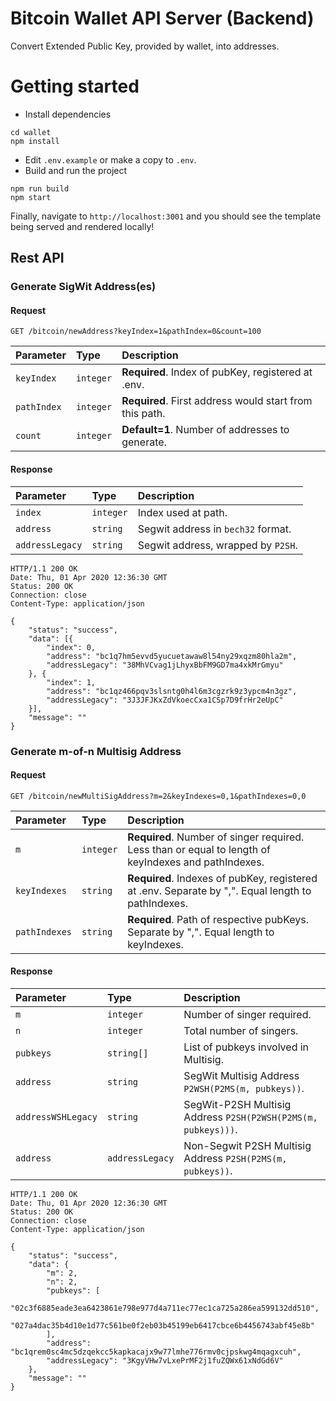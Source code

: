 # Bitcoin Wallet API Server (Backend)

Convert Extended Public Key, provided by wallet, into addresses.

# Getting started
- Install dependencies
```
cd wallet
npm install
```
- Edit ```.env.example``` or make a copy to ```.env```. 
- Build and run the project
```
npm run build
npm start
```
Finally, navigate to `http://localhost:3001` and you should see the template being served and rendered locally!

## Rest API

### Generate SigWit Address(es)
#### Request
```http
GET /bitcoin/newAddress?keyIndex=1&pathIndex=0&count=100
```
| Parameter | Type | Description |
| :--- | :--- | :--- |
| `keyIndex` | `integer` | **Required**. Index of pubKey, registered at .env. |
| `pathIndex` | `integer` | **Required**. First address would start from this path. |
| `count` | `integer` | **Default=1**. Number of addresses to generate. |

#### Response
| Parameter | Type | Description |
| :--- | :--- | :--- |
| `index` | `integer` | Index used at path. |
| `address` | `string` | Segwit address in ```bech32``` format. |
| `addressLegacy` | `string` | Segwit address, wrapped by ```P2SH```.  | 

    HTTP/1.1 200 OK
    Date: Thu, 01 Apr 2020 12:36:30 GMT
    Status: 200 OK
    Connection: close
    Content-Type: application/json

    {
        "status": "success",
        "data": [{
            "index": 0,
            "address": "bc1q7hm5evvd5yucuetawaw8l54ny29xqzm80hla2m",
            "addressLegacy": "38MhVCvag1jLhyxBbFM9GD7ma4xkMrGmyu"
        }, {
            "index": 1,
            "address": "bc1qz466pqv3slsntg0h4l6m3cgzrk9z3ypcm4n3gz",
            "addressLegacy": "3J3JFJKxZdVkoecCxa1CSp7D9frHr2eUpC"
        }],
        "message": ""
    }

### Generate m-of-n Multisig Address
#### Request
```http
GET /bitcoin/newMultiSigAddress?m=2&keyIndexes=0,1&pathIndexes=0,0
```
| Parameter | Type | Description |
| :--- | :--- | :--- |
| `m` | `integer` | **Required**. Number of singer required. Less than or equal to length of keyIndexes and pathIndexes. |
| `keyIndexes` | `string` | **Required**. Indexes of pubKey, registered at .env. Separate by ",". Equal length to pathIndexes. |
| `pathIndexes` | `string` | **Required**. Path of respective pubKeys. Separate by ",". Equal length to keyIndexes.  | 

#### Response
| Parameter | Type | Description |
| :--- | :--- | :--- |
| `m` | `integer` | Number of singer required. |
| `n` | `integer` | Total number of singers. |
| `pubkeys` | `string[]` | List of pubkeys involved in Multisig.  | 
| `address` | `string` |  SegWit Multisig Address ```P2WSH(P2MS(m, pubkeys))```. | 
| `addressWSHLegacy` | `string` |  SegWit-P2SH Multisig Address ```P2SH(P2WSH(P2MS(m, pubkeys)))```. | 
| `address` | `addressLegacy` | Non-Segwit P2SH Multisig Address ```P2SH(P2MS(m, pubkeys))```.  | 

    HTTP/1.1 200 OK
    Date: Thu, 01 Apr 2020 12:36:30 GMT
    Status: 200 OK
    Connection: close
    Content-Type: application/json

    {
        "status": "success",
        "data": {
            "m": 2,
            "n": 2,
            "pubkeys": [
                "02c3f6885eade3ea6423861e798e977d4a711ec77ec1ca725a286ea599132dd510", 
                "027a4dac35b4d10e1d77c561be0f2eb03b45199eb6417cbce6b4456743abf45e8b"
            ],
            "address": "bc1qrem0sc4mc5dzqekcc5kapkacajx9w77lmhe776rmv0cjpskwg4mqagxcuh",
            "addressLegacy": "3KgyVHw7vLxePrMF2j1fuZQWx61xNdGd6V"
        },
        "message": ""
    }

